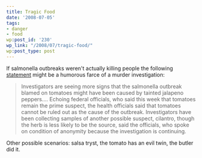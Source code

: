 ```yaml
---
title: Tragic Food
date: '2008-07-05'
tags:
- danger
- food
wp:post_id: '230'
wp_link: "/2008/07/tragic-food/"
wp:post_type: post
---
```


If salmonella outbreaks weren't actually killing people the following [statement](http://www.baltimoresun.com/news/health/bal-te.salmonella04jul04,0,1339689.story) might be a humorous farce of a murder investigation:

>

> Investigators are seeing more signs that the salmonella outbreak blamed on tomatoes might have been caused by tainted jalapeno peppers.... Echoing federal officials, who said this week that tomatoes remain the prime suspect, the health officials said that tomatoes cannot be ruled out as the cause of the outbreak. Investigators have been collecting samples of another possible suspect, cilantro, though the herb is less likely to be the source, said the officials, who spoke on condition of anonymity because the investigation is continuing.

Other possible scenarios: salsa tryst, the tomato has an evil twin, the butler did it.
